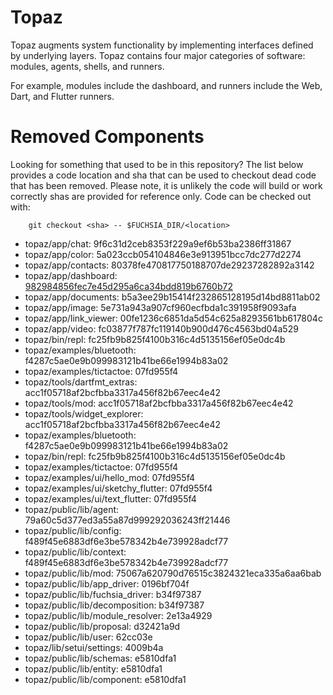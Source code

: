 # Topaz

Topaz augments system functionality by implementing interfaces defined by underlying layers. Topaz contains four major categories of software: modules, agents, shells, and runners.

For example, modules include the dashboard, and runners include the Web, Dart, and Flutter runners.

# Removed Components

Looking for something that used to be in this repository? The list below
provides a code location and sha that can be used to checkout dead code that has
been removed. Please note, it is unlikely the code will build or work correctly
shas are provided for reference only. Code can be checked out with:

        git checkout <sha> -- $FUCHSIA_DIR/<location>

* topaz/app/chat: 9f6c31d2ceb8353f229a9ef6b53ba2386ff31867
* topaz/app/color: 5a023ccb054104846e3e913951bcc7dc277d2274
* topaz/app/contacts: 80378fe470817750188707de29237282892a3142
* topaz/app/dashboard: [982984856fec7e45d295a6ca34bdd819b6760b72](https://fuchsia.googlesource.com/topaz/+/982984856fec7e45d295a6ca34bdd819b6760b72)
* topaz/app/documents: b5a3ee29b15414f232865128195d14bd8811ab02
* topaz/app/image: 5e731a943a907cf960ecfbda1c391958f9093afa
* topaz/app/link_viewer: 00fe1236c6851da5d54c625a8293561bb617804c
* topaz/app/video: fc03877f787fc119140b900d476c4563bd04a529
* topaz/bin/repl: fc25fb9b825f4100b316c4d5135156ef05e0dc4b
* topaz/examples/bluetooth: f4287c5ae0e9b099983121b41be66e1994b83a02
* topaz/examples/tictactoe: 07fd955f4
* topaz/tools/dartfmt_extras: acc1f05718af2bcfbba3317a456f82b67eec4e42
* topaz/tools/mod: acc1f05718af2bcfbba3317a456f82b67eec4e42
* topaz/tools/widget_explorer: acc1f05718af2bcfbba3317a456f82b67eec4e42
* topaz/examples/bluetooth: f4287c5ae0e9b099983121b41be66e1994b83a02
* topaz/bin/repl: fc25fb9b825f4100b316c4d5135156ef05e0dc4b
* topaz/examples/tictactoe: 07fd955f4
* topaz/examples/ui/hello_mod: 07fd955f4
* topaz/examples/ui/sketchy_flutter: 07fd955f4
* topaz/examples/ui/text_flutter: 07fd955f4
* topaz/public/lib/agent: 79a60c5d377ed3a55a87d999292036243ff21446
* topaz/public/lib/config: f489f45e6883df6e3be578342b4e739928adcf77
* topaz/public/lib/context: f489f45e6883df6e3be578342b4e739928adcf77
* topaz/public/lib/mod: 75067a620790d76515c3824321eca335a6aa6bab
* topaz/public/lib/app_driver: 0196bf704f
* topaz/public/lib/fuchsia_driver: b34f97387
* topaz/public/lib/decomposition: b34f97387
* topaz/public/lib/module_resolver: 2e13a4929
* topaz/public/lib/proposal: d32421a9d
* topaz/public/lib/user: 62cc03e
* topaz/lib/setui/settings: 4009b4a
* topaz/public/lib/schemas: e5810dfa1
* topaz/public/lib/entity: e5810dfa1
* topaz/public/lib/component: e5810dfa1
